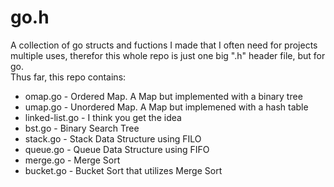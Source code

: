 # go.h
A collection of go structs and fuctions I made that I often need for projects multiple uses, therefor this whole repo is just one big ".h" header file, but for go.  
Thus far, this repo contains:
* omap.go - Ordered Map. A Map but implemented with a binary tree
* umap.go - Unordered Map. A Map but implemened with a hash table
* linked-list.go - I think you get the idea
* bst.go - Binary Search Tree
* stack.go - Stack Data Structure using FILO
* queue.go - Queue Data Structure using FIFO
* merge.go - Merge Sort
* bucket.go - Bucket Sort that utilizes Merge Sort

